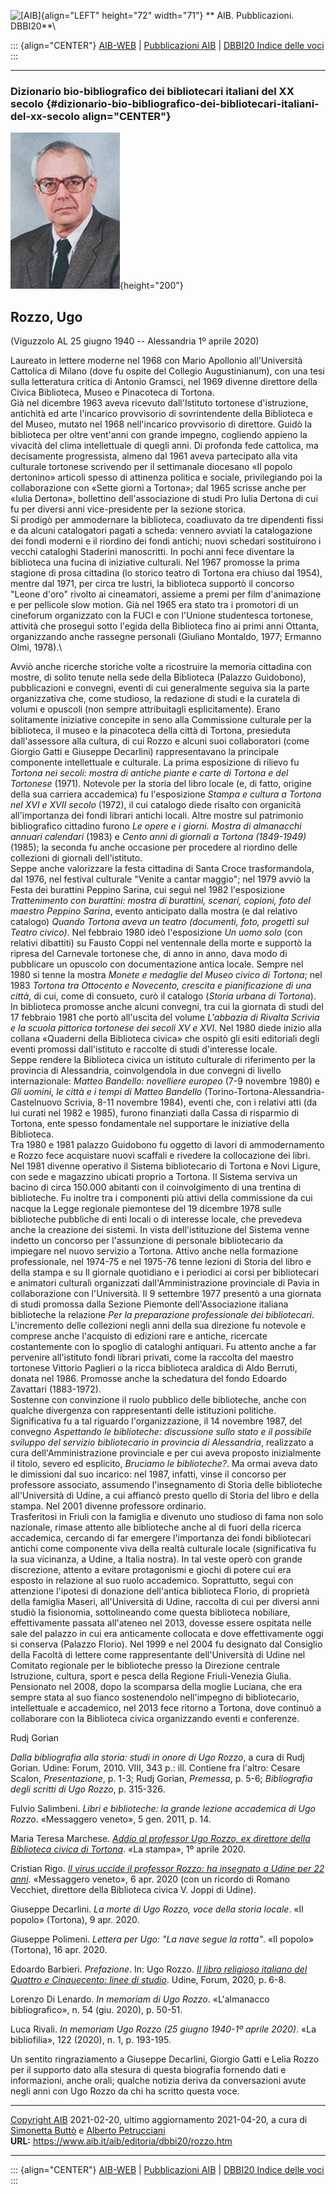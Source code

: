 ![\[AIB\]](/aib/wi/aibv72.gif){align="LEFT" height="72" width="71"}
** AIB. Pubblicazioni. DBBI20**\

::: {align="CENTER"}
[AIB-WEB](/) \| [Pubblicazioni AIB](/pubblicazioni/) \| [DBBI20 Indice
delle voci](dbbi20.htm)
:::

------------------------------------------------------------------------

### Dizionario bio-bibliografico dei bibliotecari italiani del XX secolo {#dizionario-bio-bibliografico-dei-bibliotecari-italiani-del-xx-secolo align="CENTER"}

![\[Ritratto\]](rozzo.jpg){height="200"}

## Rozzo, Ugo

(Viguzzolo AL 25 giugno 1940 -- Alessandria 1º aprile 2020)

Laureato in lettere moderne nel 1968 con Mario Apollonio all\'Università
Cattolica di Milano (dove fu ospite del Collegio Augustinianum), con una
tesi sulla letteratura critica di Antonio Gramsci, nel 1969 divenne
direttore della Civica Biblioteca, Museo e Pinacoteca di Tortona.\
Già nel dicembre 1963 aveva ricevuto dall\'Istituto tortonese
d\'istruzione, antichità ed arte l\'incarico provvisorio di
sovrintendente della Biblioteca e del Museo, mutato nel 1968
nell\'incarico provvisorio di direttore. Guidò la biblioteca per oltre
vent\'anni con grande impegno, cogliendo appieno la vivacità del clima
intellettuale di quegli anni. Di profonda fede cattolica, ma decisamente
progressista, almeno dal 1961 aveva partecipato alla vita culturale
tortonese scrivendo per il settimanale diocesano «Il popolo dertonino»
articoli spesso di attinenza politica e sociale, privilegiando poi la
collaborazione con «Sette giorni a Tortona»; dal 1965 scrisse anche per
«Iulia Dertona», bollettino dell\'associazione di studi Pro Iulia
Dertona di cui fu per diversi anni vice-presidente per la sezione
storica.\
Si prodigò per ammodernare la biblioteca, coadiuvato da tre dipendenti
fissi e da alcuni catalogatori pagati a scheda: vennero avviati la
catalogazione dei fondi moderni e il riordino dei fondi antichi; nuovi
schedari sostituirono i vecchi cataloghi Staderini manoscritti. In pochi
anni fece diventare la biblioteca una fucina di iniziative culturali.
Nel 1967 promosse la prima stagione di prosa cittadina (lo storico
teatro di Tortona era chiuso dal 1954), mentre dal 1971, per circa tre
lustri, la biblioteca supportò il concorso \"Leone d\'oro\" rivolto ai
cineamatori, assieme a premi per film d\'animazione e per pellicole slow
motion. Già nel 1965 era stato tra i promotori di un cineforum
organizzato con la FUCI e con l\'Unione studentesca tortonese, attività
che proseguì sotto l\'egida della Biblioteca fino ai primi anni Ottanta,
organizzando anche rassegne personali (Giuliano Montaldo, 1977; Ermanno
Olmi, 1978).\

Avviò anche ricerche storiche volte a ricostruire la memoria cittadina
con mostre, di solito tenute nella sede della Biblioteca (Palazzo
Guidobono), pubblicazioni e convegni, eventi di cui generalmente seguiva
sia la parte organizzativa che, come studioso, la redazione di studi e
la curatela di volumi e opuscoli (non sempre attribuitagli
esplicitamente). Erano solitamente iniziative concepite in seno alla
Commissione culturale per la biblioteca, il museo e la pinacoteca della
città di Tortona, presieduta dall\'assessore alla cultura, di cui Rozzo
e alcuni suoi collaboratori (come Giorgio Gatti e Giuseppe Decarlini)
rappresentavano la principale componente intellettuale e culturale. La
prima esposizione di rilievo fu *Tortona nei secoli: mostra di antiche
piante e carte di Tortona e del Tortonese* (1971). Notevole per la
storia del libro locale (e, di fatto, origine della sua carriera
accademica) fu l\'esposizione *Stampa e cultura a Tortona nel XVI e XVII
secolo* (1972), il cui catalogo diede risalto con organicità
all\'importanza dei fondi librari antichi locali. Altre mostre sul
patrimonio bibliografico cittadino furono *Le opere e i giorni. Mostra
di almanacchi annuari calendari* (1983) e *Cento anni di giornali a
Tortona (1849-1949)* (1985); la seconda fu anche occasione per procedere
al riordino delle collezioni di giornali dell\'istituto.\
Seppe anche valorizzare la festa cittadina di Santa Croce
trasformandola, dal 1976, nel festival culturale \"Venite a cantar
maggio\"; nel 1979 avviò la Festa dei burattini Peppino Sarina, cui
seguì nel 1982 l\'esposizione *Trattenimento con burattini: mostra di
burattini, scenari, copioni, foto del maestro Peppino Sarina*, evento
anticipato dalla mostra (e dal relativo catalogo) *Quando Tortona aveva
un teatro (documenti, foto, progetti sul Teatro civico)*. Nel febbraio
1980 ideò l\'esposizione *Un uomo solo* (con relativi dibattiti) su
Fausto Coppi nel ventennale della morte e supportò la ripresa del
Carnevale tortonese che, di anno in anno, dava modo di pubblicare un
opuscolo con documentazione antica locale. Sempre nel 1980 si tenne la
mostra *Monete e medaglie del Museo civico di Tortona*; nel 1983
*Tortona tra Ottocento e Novecento, crescita e pianificazione di una
città*, di cui, come di consueto, curò il catalogo (*Storia urbana di
Tortona*). In biblioteca promosse anche alcuni convegni, tra cui la
giornata di studi del 17 febbraio 1981 che portò all\'uscita del volume
*L\'abbazia di Rivalta Scrivia e la scuola pittorica tortonese dei
secoli XV e XVI*. Nel 1980 diede inizio alla collana «Quaderni della
Biblioteca civica» che ospitò gli esiti editoriali degli eventi promossi
dall\'istituto e raccolte di studi d\'interesse locale.\
Seppe rendere la Biblioteca civica un istituto culturale di riferimento
per la provincia di Alessandria, coinvolgendola in due convegni di
livello internazionale: *Matteo Bandello: novelliere europeo* (7-9
novembre 1980) e *Gli uomini, le città e i tempi di Matteo Bandello*
(Torino-Tortona-Alessandria-Castelnuovo Scrivia, 8-11 novembre 1984),
eventi che, con i relativi atti (da lui curati nel 1982 e 1985), furono
finanziati dalla Cassa di risparmio di Tortona, ente spesso fondamentale
nel supportare le iniziative della Biblioteca.\
Tra 1980 e 1981 palazzo Guidobono fu oggetto di lavori di ammodernamento
e Rozzo fece acquistare nuovi scaffali e rivedere la collocazione dei
libri. Nel 1981 divenne operativo il Sistema bibliotecario di Tortona e
Novi Ligure, con sede e magazzino ubicati proprio a Tortona. Il Sistema
serviva un bacino di circa 150.000 abitanti con il coinvolgimento di una
trentina di biblioteche. Fu inoltre tra i componenti più attivi della
commissione da cui nacque la Legge regionale piemontese del 19 dicembre
1978 sulle biblioteche pubbliche di enti locali o di interesse locale,
che prevedeva anche la creazione dei sistemi. In vista dell\'istituzione
del Sistema venne indetto un concorso per l'assunzione di personale
bibliotecario da impiegare nel nuovo servizio a Tortona. Attivo anche
nella formazione professionale, nel 1974-75 e nel 1975-76 tenne lezioni
di Storia del libro e della stampa e su Il giornale quotidiano e i
periodici ai corsi per bibliotecari e animatori culturali organizzati
dall'Amministrazione provinciale di Pavia in collaborazione con
l\'Università. Il 9 settembre 1977 presentò a una giornata di studi
promossa dalla Sezione Piemonte dell\'Associazione italiana biblioteche
la relazione *Per la preparazione professionale dei bibliotecari*.\
L\'incremento delle collezioni negli anni della sua direzione fu
notevole e comprese anche l\'acquisto di edizioni rare e antiche,
ricercate costantemente con lo spoglio di cataloghi antiquari. Fu
attento anche a far pervenire all\'istituto fondi librari privati, come
la raccolta del maestro tortonese Vittorio Paglieri o la ricca
biblioteca araldica di Aldo Berruti, donata nel 1986. Promosse anche la
schedatura del fondo Edoardo Zavattari (1883-1972).\
Sostenne con convinzione il ruolo pubblico delle biblioteche, anche con
qualche divergenza con rappresentanti delle istituzioni politiche.
Significativa fu a tal riguardo l\'organizzazione, il 14 novembre 1987,
del convegno *Aspettando le biblioteche: discussione sullo stato e il
possibile sviluppo del servizio bibliotecario in provincia di
Alessandria*, realizzato a cura dell\'Amministrazione provinciale e per
cui aveva proposto inizialmente il titolo, severo ed esplicito,
*Bruciamo le biblioteche?*. Ma ormai aveva dato le dimissioni dal suo
incarico: nel 1987, infatti, vinse il concorso per professore associato,
assumendo l\'insegnamento di Storia delle biblioteche all\'Università di
Udine, a cui affiancò presto quello di Storia del libro e della stampa.
Nel 2001 divenne professore ordinario.\
Trasferitosi in Friuli con la famiglia e divenuto uno studioso di fama
non solo nazionale, rimase attento alle biblioteche anche al di fuori
della ricerca accademica, cercando di far emergere l\'importanza dei
fondi bibliotecari antichi come componente viva della realtà culturale
locale (significativa fu la sua vicinanza, a Udine, a Italia nostra). In
tal veste operò con grande discrezione, attento a evitare protagonismi e
giochi di potere cui era esposto in relazione al suo ruolo accademico.
Soprattutto, seguì con attenzione l\'ipotesi di donazione dell\'antica
biblioteca Florio, di proprietà della famiglia Maseri, all\'Università
di Udine, raccolta di cui per diversi anni studiò la fisionomia,
sottolineando come questa biblioteca nobiliare, effettivamente passata
all\'ateneo nel 2013, dovesse essere ospitata nelle sale del palazzo in
cui era anticamente collocata e dove effettivamente oggi si conserva
(Palazzo Florio). Nel 1999 e nel 2004 fu designato dal Consiglio della
Facoltà di lettere come rappresentante dell\'Università di Udine nel
Comitato regionale per le biblioteche presso la Direzione centrale
Istruzione, cultura, sport e pesca della Regione Friuli-Venezia Giulia.\
Pensionato nel 2008, dopo la scomparsa della moglie Luciana, che era
sempre stata al suo fianco sostenendolo nell\'impegno di bibliotecario,
intellettuale e accademico, nel 2013 fece ritorno a Tortona, dove
continuò a collaborare con la Biblioteca civica organizzando eventi e
conferenze.

Rudj Gorian

*Dalla bibliografia alla storia: studi in onore di Ugo Rozzo*, a cura di
Rudj Gorian. Udine: Forum, 2010. VIII, 343 p.: ill. Contiene fra
l\'altro: Cesare Scalon, *Presentazione*, p. 1-3; Rudj Gorian,
*Premessa*, p. 5-6; *Bibliografia degli scritti di Ugo Rozzo*, p.
315-326.

Fulvio Salimbeni. *Libri e biblioteche: la grande lezione accademica di
Ugo Rozzo*. «Messaggero veneto», 5 gen. 2011, p. 14.

Maria Teresa Marchese. *[Addio al professor Ugo Rozzo, ex direttore
della Biblioteca civica di
Tortona](https://www.lastampa.it/alessandria/2020/04/01/news/addio-al-professor-ugo-rozzo-ex-direttore-della-biblioteca-civica-di-tortona-1.38665732)*.
«La stampa», 1º aprile 2020.

Cristian Rigo. *[Il virus uccide il professor Rozzo: ha insegnato a
Udine per 22
anni](https://messaggeroveneto.gelocal.it/udine/cronaca/2020/04/06/news/il-virus-uccide-il-professor-rozzo-ha-insegnato-a-udine-per-22-anni-1.38687170)*.
«Messaggero veneto», 6 apr. 2020 (con un ricordo di Romano Vecchiet,
direttore della Biblioteca civica V. Joppi di Udine).

Giuseppe Decarlini. *La morte di Ugo Rozzo, voce della storia locale*.
«Il popolo» (Tortona), 9 apr. 2020.

Giuseppe Polimeni. *Lettera per Ugo: \"La nave segue la rotta\"*. «Il
popolo» (Tortona), 16 apr. 2020.

Edoardo Barbieri. *Prefazione*. In: Ugo Rozzo. *[Il libro religioso
italiano del Quattro e Cinquecento: linee di
studio](https://forumeditrice.it/percorsi/scienze-bibliografiche/libri-biblioteche/il-libro-religioso-italiano-del-quattro-e-cinquecento-linee-di-studio?)*.
Udine, Forum, 2020, p. 6-8.

Lorenzo Di Lenardo. *In memoriam di Ugo Rozzo*. «L\'almanacco
bibliografico», n. 54 (giu. 2020), p. 50-51.

Luca Rivali. *In memoriam Ugo Rozzo (25 giugno 1940-1º aprile 2020)*.
«La bibliofilia», 122 (2020), n. 1, p. 193-195.

Un sentito ringraziamento a Giuseppe Decarlini, Giorgio Gatti e Lelia
Rozzo per il supporto dato alla stesura di questa biografia fornendo
dati e informazioni, anche orali; qualche notizia deriva da
conversazioni avute negli anni con Ugo Rozzo da chi ha scritto questa
voce.

------------------------------------------------------------------------

[Copyright AIB](/su-questo-sito/dichiarazione-di-copyright-aib-web/)
2021-02-20, ultimo aggiornamento 2021-04-20, a cura di [Simonetta
Buttò](/aib/redazione3.htm) e [Alberto
Petrucciani](/su-questo-sito/redazione-aib-web/)\
**URL:** https://www.aib.it/aib/editoria/dbbi20/rozzo.htm

------------------------------------------------------------------------

::: {align="CENTER"}
[AIB-WEB](/) \| [Pubblicazioni AIB](/pubblicazioni/) \| [DBBI20 Indice
delle voci](dbbi20.htm)
:::
